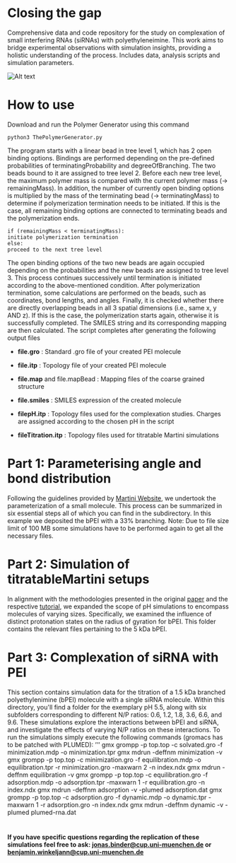 # Closing the gap
Comprehensive data and code repository for the study on complexation of small interfering RNAs (siRNAs) with polyethyleneimine. This work aims to bridge experimental observations with simulation insights, providing a holistic understanding of the process. Includes data, analysis scripts and simulation parameters.

![Alt text](./README/complex.png)

# How to use
Download and run the Polymer Generator using this command 

	python3 ThePolymerGenerator.py
 
The program starts with a linear bead in tree level 1, which has 2 open binding options.
Bindings are performed depending on the pre-defined probabilities of terminatingProbability and degreeOfBranching. The two beads bound to it are assigned to tree level 2.
Before each new tree level, the maximum polymer mass is compared with the current polymer mass (-> remainingMass). In addition, the number of currently open binding options is multiplied by the mass of the terminating bead (-> terminatingMass) to determine if polymerization termination needs to be initiated. If this is the case, all remaining binding options are connected to terminating beads and the polymerization ends.


  
    if (remainingMass < terminatingMass):  
    initiate polymerization termination  
    else:  
    proceed to the next tree level  

The open binding options of the two new beads are again occupied depending on the probabilities and the new beads are assigned to tree level 3. This process continues successively until termination is initiated according to the above-mentioned condition.
After polymerization termination, some calculations are performed on the beads, such as coordinates, bond lengths, and angles.
Finally, it is checked whether there are directly overlapping beads in all 3 spatial dimensions (i.e., same x, y AND z). If this is the case, the polymerization starts again, otherwise it is successfully completed.
The SMILES string and its corresponding mapping are then calculated.
The script completes after generating the following output files


* **file.gro** : Standard .gro file of your created PEI molecule

+ **file.itp** : Topology file of your created PEI molecule

- **file.map** and file.mapBead : Mapping files of the coarse grained structure
  
* **file.smiles** : SMILES expression of the created molecule
  
* **filepH.itp** : Topology files used for the complexation studies. Charges are assigned according to the chosen pH in the script
  
* **fileTitration.itp** : Topology files used for titratable Martini simulations

# Part 1: Parameterising angle and bond distribution
Following the guidelines provided by [Martini Website](http://cgmartini.nl/index.php/martini-3-tutorials/parameterizing-a-new-small-molecule), we undertook the parameterization of a small molecule. This process can be summarized in six essential steps all of which you can find in the subdirectory. In this example we deposited the bPEI with a 33% branching. Note: Due to file size limit of 100 MB some simulations have to be performed again to get all the necessary files. 


# Part 2: Simulation of titratableMartini setups
In alignment with the methodologies presented in the original [paper](https://pure.rug.nl/ws/portalfiles/portal/130104951/5.0014258.pdf) and the respective [tutorial](http://cgmartini.nl/index.php/2021-martini-online-workshop/tutorials/556-11-titratable-martini), we expanded the scope of pH simulations to encompass molecules of varying sizes. Specifically, we examined the influence of distinct protonation states on the radius of gyration for bPEI. This folder contains the relevant files pertaining to the 5 kDa bPEI.


# Part 3: Complexation of siRNA with PEI
This section contains simulation data for the titration of a 1.5 kDa branched polyethylenimine (bPEI) molecule with a single siRNA molecule. Within this directory, you'll find a folder for the exemplary pH 5.5, along with six subfolders corresponding to different N/P ratios: 0.6, 1.2, 1.8, 3.6, 6.6, and 9.6. These simulations explore the interactions between bPEI and siRNA, and investigate the effects of varying N/P ratios on these interactions.
To run the simulations simply execute the following commands (gromacs has to be patched with PLUMED):
’’’
gmx grompp -p top.top -c solvated.gro -f minimization.mdp -o minimization.tpr
gmx mdrun -deffnm minimization -v
gmx grompp -p top.top -c minimization.gro -f equilibration.mdp -o equilibration.tpr -r minimization.gro -maxwarn 2 -n index.ndx 
gmx mdrun -deffnm equilibration -v 
gmx grompp -p top.top -c equilibration.gro -f adsorption.mdp -o adsorption.tpr -maxwarn 1 -r equilibration.gro -n index.ndx
gmx mdrun -deffnm adsorption -v -plumed adsorption.dat 
gmx grompp -p top.top -c adsorption.gro -f dynamic.mdp -o dynamic.tpr -maxwarn 1 -r adsorption.gro -n index.ndx
gmx mdrun -deffnm dynamic -v -plumed plumed-rna.dat 
#
**If you have specific questions regarding the replication of these simulations feel free to ask: jonas.binder@cup.uni-muenchen.de or benjamin.winkeljann@cup.uni-muenchen.de**
